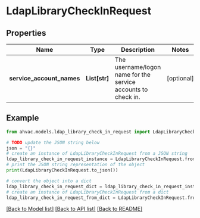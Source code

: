# LdapLibraryCheckInRequest


## Properties

Name | Type | Description | Notes
------------ | ------------- | ------------- | -------------
**service_account_names** | **List[str]** | The username/logon name for the service accounts to check in. | [optional] 

## Example

```python
from ahvac.models.ldap_library_check_in_request import LdapLibraryCheckInRequest

# TODO update the JSON string below
json = "{}"
# create an instance of LdapLibraryCheckInRequest from a JSON string
ldap_library_check_in_request_instance = LdapLibraryCheckInRequest.from_json(json)
# print the JSON string representation of the object
print(LdapLibraryCheckInRequest.to_json())

# convert the object into a dict
ldap_library_check_in_request_dict = ldap_library_check_in_request_instance.to_dict()
# create an instance of LdapLibraryCheckInRequest from a dict
ldap_library_check_in_request_from_dict = LdapLibraryCheckInRequest.from_dict(ldap_library_check_in_request_dict)
```
[[Back to Model list]](../README.md#documentation-for-models) [[Back to API list]](../README.md#documentation-for-api-endpoints) [[Back to README]](../README.md)


